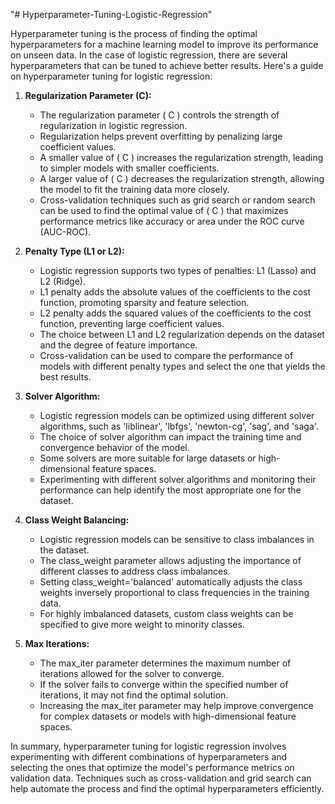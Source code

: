 "# Hyperparameter-Tuning-Logistic-Regression"

Hyperparameter tuning is the process of finding the optimal hyperparameters for a machine learning model to improve its performance on unseen data. In the case of logistic regression, there are several hyperparameters that can be tuned to achieve better results. Here's a guide on hyperparameter tuning for logistic regression:

1. **Regularization Parameter (C):**
   - The regularization parameter \( C \) controls the strength of regularization in logistic regression.
   - Regularization helps prevent overfitting by penalizing large coefficient values.
   - A smaller value of \( C \) increases the regularization strength, leading to simpler models with smaller coefficients.
   - A larger value of \( C \) decreases the regularization strength, allowing the model to fit the training data more closely.
   - Cross-validation techniques such as grid search or random search can be used to find the optimal value of \( C \) that maximizes performance metrics like accuracy or area under the ROC curve (AUC-ROC).

2. **Penalty Type (L1 or L2):**
   - Logistic regression supports two types of penalties: L1 (Lasso) and L2 (Ridge).
   - L1 penalty adds the absolute values of the coefficients to the cost function, promoting sparsity and feature selection.
   - L2 penalty adds the squared values of the coefficients to the cost function, preventing large coefficient values.
   - The choice between L1 and L2 regularization depends on the dataset and the degree of feature importance.
   - Cross-validation can be used to compare the performance of models with different penalty types and select the one that yields the best results.

3. **Solver Algorithm:**
   - Logistic regression models can be optimized using different solver algorithms, such as 'liblinear', 'lbfgs', 'newton-cg', 'sag', and 'saga'.
   - The choice of solver algorithm can impact the training time and convergence behavior of the model.
   - Some solvers are more suitable for large datasets or high-dimensional feature spaces.
   - Experimenting with different solver algorithms and monitoring their performance can help identify the most appropriate one for the dataset.

4. **Class Weight Balancing:**
   - Logistic regression models can be sensitive to class imbalances in the dataset.
   - The class_weight parameter allows adjusting the importance of different classes to address class imbalances.
   - Setting class_weight='balanced' automatically adjusts the class weights inversely proportional to class frequencies in the training data.
   - For highly imbalanced datasets, custom class weights can be specified to give more weight to minority classes.

5. **Max Iterations:**
   - The max_iter parameter determines the maximum number of iterations allowed for the solver to converge.
   - If the solver fails to converge within the specified number of iterations, it may not find the optimal solution.
   - Increasing the max_iter parameter may help improve convergence for complex datasets or models with high-dimensional feature spaces.

In summary, hyperparameter tuning for logistic regression involves experimenting with different combinations of hyperparameters and selecting the ones that optimize the model's performance metrics on validation data. Techniques such as cross-validation and grid search can help automate the process and find the optimal hyperparameters efficiently.
